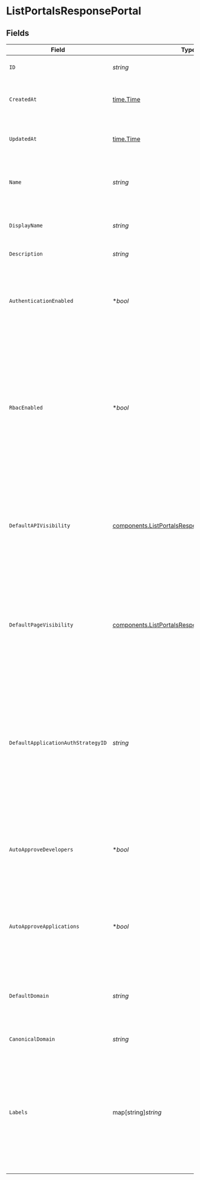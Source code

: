 # ListPortalsResponsePortal


## Fields

| Field                                                                                                                                                                                                                                                                            | Type                                                                                                                                                                                                                                                                             | Required                                                                                                                                                                                                                                                                         | Description                                                                                                                                                                                                                                                                      | Example                                                                                                                                                                                                                                                                          |
| -------------------------------------------------------------------------------------------------------------------------------------------------------------------------------------------------------------------------------------------------------------------------------- | -------------------------------------------------------------------------------------------------------------------------------------------------------------------------------------------------------------------------------------------------------------------------------- | -------------------------------------------------------------------------------------------------------------------------------------------------------------------------------------------------------------------------------------------------------------------------------- | -------------------------------------------------------------------------------------------------------------------------------------------------------------------------------------------------------------------------------------------------------------------------------- | -------------------------------------------------------------------------------------------------------------------------------------------------------------------------------------------------------------------------------------------------------------------------------- |
| `ID`                                                                                                                                                                                                                                                                             | *string*                                                                                                                                                                                                                                                                         | :heavy_check_mark:                                                                                                                                                                                                                                                               | Contains a unique identifier used for this resource.                                                                                                                                                                                                                             | 5f9fd312-a987-4628-b4c5-bb4f4fddd5f7                                                                                                                                                                                                                                             |
| `CreatedAt`                                                                                                                                                                                                                                                                      | [time.Time](https://pkg.go.dev/time#Time)                                                                                                                                                                                                                                        | :heavy_check_mark:                                                                                                                                                                                                                                                               | An ISO-8601 timestamp representation of entity creation date.                                                                                                                                                                                                                    | 2022-11-04T20:10:06.927Z                                                                                                                                                                                                                                                         |
| `UpdatedAt`                                                                                                                                                                                                                                                                      | [time.Time](https://pkg.go.dev/time#Time)                                                                                                                                                                                                                                        | :heavy_check_mark:                                                                                                                                                                                                                                                               | An ISO-8601 timestamp representation of entity update date.                                                                                                                                                                                                                      | 2022-11-04T20:10:06.927Z                                                                                                                                                                                                                                                         |
| `Name`                                                                                                                                                                                                                                                                           | *string*                                                                                                                                                                                                                                                                         | :heavy_check_mark:                                                                                                                                                                                                                                                               | The name of the portal, used to distinguish it from other portals. Name must be unique.                                                                                                                                                                                          |                                                                                                                                                                                                                                                                                  |
| `DisplayName`                                                                                                                                                                                                                                                                    | *string*                                                                                                                                                                                                                                                                         | :heavy_check_mark:                                                                                                                                                                                                                                                               | The display name of the portal. This value will be the portal's `name` in Portal API.                                                                                                                                                                                            |                                                                                                                                                                                                                                                                                  |
| `Description`                                                                                                                                                                                                                                                                    | *string*                                                                                                                                                                                                                                                                         | :heavy_check_mark:                                                                                                                                                                                                                                                               | A description of the portal.                                                                                                                                                                                                                                                     |                                                                                                                                                                                                                                                                                  |
| `AuthenticationEnabled`                                                                                                                                                                                                                                                          | **bool*                                                                                                                                                                                                                                                                          | :heavy_minus_sign:                                                                                                                                                                                                                                                               | Whether the portal supports developer authentication. If disabled, developers cannot register for accounts or create applications.                                                                                                                                               |                                                                                                                                                                                                                                                                                  |
| `RbacEnabled`                                                                                                                                                                                                                                                                    | **bool*                                                                                                                                                                                                                                                                          | :heavy_minus_sign:                                                                                                                                                                                                                                                               | Whether the portal resources are protected by Role Based Access Control (RBAC). If enabled, developers view or register for APIs until unless assigned to teams with access to view and consume specific APIs. Authentication must be enabled to use RBAC.                       |                                                                                                                                                                                                                                                                                  |
| `DefaultAPIVisibility`                                                                                                                                                                                                                                                           | [components.ListPortalsResponseDefaultAPIVisibility](../../models/components/listportalsresponsedefaultapivisibility.md)                                                                                                                                                         | :heavy_check_mark:                                                                                                                                                                                                                                                               | The default visibility of APIs in the portal. If set to `public`, newly published APIs are visible to unauthenticated developers. If set to `private`, newly published APIs are hidden from unauthenticated developers.                                                          |                                                                                                                                                                                                                                                                                  |
| `DefaultPageVisibility`                                                                                                                                                                                                                                                          | [components.ListPortalsResponseDefaultPageVisibility](../../models/components/listportalsresponsedefaultpagevisibility.md)                                                                                                                                                       | :heavy_check_mark:                                                                                                                                                                                                                                                               | The default visibility of pages in the portal. If set to `public`, newly created pages are visible to unauthenticated developers. If set to `private`, newly created pages are hidden from unauthenticated developers.                                                           |                                                                                                                                                                                                                                                                                  |
| `DefaultApplicationAuthStrategyID`                                                                                                                                                                                                                                               | *string*                                                                                                                                                                                                                                                                         | :heavy_check_mark:                                                                                                                                                                                                                                                               | The default authentication strategy for APIs published to the portal. Newly published APIs will use this authentication strategy unless overridden during publication. If set to `null`, API publications will not use an authentication strategy unless set during publication. |                                                                                                                                                                                                                                                                                  |
| `AutoApproveDevelopers`                                                                                                                                                                                                                                                          | **bool*                                                                                                                                                                                                                                                                          | :heavy_minus_sign:                                                                                                                                                                                                                                                               | Whether developer account registrations will be automatically approved, or if they will be set to pending until approved by an admin.                                                                                                                                            |                                                                                                                                                                                                                                                                                  |
| `AutoApproveApplications`                                                                                                                                                                                                                                                        | **bool*                                                                                                                                                                                                                                                                          | :heavy_minus_sign:                                                                                                                                                                                                                                                               | Whether requests from applications to register for APIs will be automatically approved, or if they will be set to pending until approved by an admin.                                                                                                                            |                                                                                                                                                                                                                                                                                  |
| `DefaultDomain`                                                                                                                                                                                                                                                                  | *string*                                                                                                                                                                                                                                                                         | :heavy_check_mark:                                                                                                                                                                                                                                                               | The domain assigned to the portal by Konnect. This is the default place to access the portal and its API if not using a `custom_domain``.                                                                                                                                        |                                                                                                                                                                                                                                                                                  |
| `CanonicalDomain`                                                                                                                                                                                                                                                                | *string*                                                                                                                                                                                                                                                                         | :heavy_check_mark:                                                                                                                                                                                                                                                               | The canonical domain of the developer portal                                                                                                                                                                                                                                     |                                                                                                                                                                                                                                                                                  |
| `Labels`                                                                                                                                                                                                                                                                         | map[string]*string*                                                                                                                                                                                                                                                              | :heavy_minus_sign:                                                                                                                                                                                                                                                               | Labels store metadata of an entity that can be used for filtering an entity list or for searching across entity types. <br/><br/>Keys must be of length 1-63 characters, and cannot start with "kong", "konnect", "mesh", "kic", or "_".<br/>                                    | {<br/>"env": "test"<br/>}                                                                                                                                                                                                                                                        |